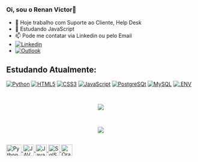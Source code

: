### Oi, sou o Renan Victor👋



- 🔭 Hoje trabalho com Suporte ao Cliente, Help Desk
- 🌱 Estudando JavaScript
- 📫 Pode me contatar via Linkedin ou pelo Email
- [![Linkedin](https://img.shields.io/badge/LinkedIn-0077B5?style=for-the-badge&logo=linkedin&logoColor=white)](https://www.linkedin.com/in/renan-victor-3b4883169/)
- [![Outlook](https://img.shields.io/badge/Microsoft_Outlook-0078D4?style=for-the-badge&logo=microsoft-outlook&logoColor=white)](mailto:renan.victor325@outlook.com)

  
## Estudando Atualmente:
[![Python](https://img.shields.io/badge/Python-14354C?style=for-the-badge&logo=python&logoColor=black)]()
[![HTML5](https://img.shields.io/badge/HTML5-E34F26.svg?style=for-the-badge&logo=HTML5&logoColor=black)]()
[![CSS3](https://img.shields.io/badge/CSS3-1572B6.svg?style=for-the-badge&logo=CSS3&logoColor=white)]()
[![JavaScript](https://img.shields.io/badge/JavaScript-F7DF1E?style=for-the-badge&logo=javascript&logoColor=black)]()
[![PostgreSQt](https://img.shields.io/badge/PostgreSQL-4169E1.svg?style=for-the-badge&logo=PostgreSQL&logoColor=black)]()
[![MySQL](https://img.shields.io/badge/MySQL-4479A1.svg?style=for-the-badge&logo=MySQL&logoColor=black)]()
[![.ENV](https://img.shields.io/badge/.ENV-ECD53F.svg?style=for-the-badge&logo=dotenv&logoColor=black)]()


<br>
<p align="center" dir="auto">
    <a href="#">
    <img src="https://github-readme-stats.vercel.app/api?username=reenanrs1&show_icons=true&count_private=true&theme=dark"/>
</p>
<br>
<p align="center" dir="auto">
    <a href="#">
    <img src="https://github-readme-stats.vercel.app/api/top-langs/?username=reenanrs1&layout=compact&show_icons=true&theme=dark&hide=PowerShell,Batchfile">
</p>

<div style="display: inline_block"><br>
  <img align="center" alt="Python" height="30" width="40" src="https://cdn.jsdelivr.net/gh/devicons/devicon/icons/python/python-original-wordmark.svg">
  <img align="center" alt="JAVA" height="30" widht="40" src="https://cdn.jsdelivr.net/gh/devicons/devicon/icons/java/java-original.svg">
  <img align="center" alt="JavaScript" height="30" widht="40" src="https://cdn.jsdelivr.net/gh/devicons/devicon/icons/javascript/javascript-original.svg">
  <img align="center" alt="SqlServer" height="30" widht="40" src="https://cdn.jsdelivr.net/gh/devicons/devicon/icons/microsoftsqlserver/microsoftsqlserver-plain-wordmark.svg">
  <img align="center" alt="Oracle" height="30" widht="40" src="https://cdn.jsdelivr.net/gh/devicons/devicon/icons/oracle/oracle-original.svg">
</div>
